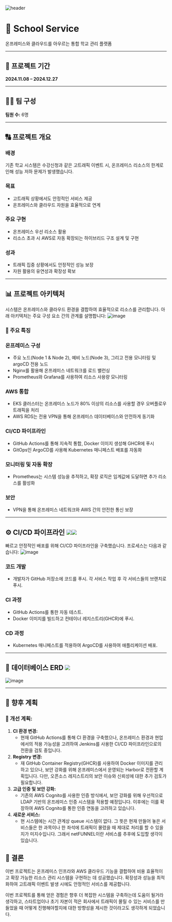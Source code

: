 ![header](https://capsule-render.vercel.app/api?type=waving&color=gradient&customColorList=10&height=200&text=School%20Service&fontSize=50&animation=twinkling&fontAlign=68&fontAlignY=36)
# 🏫 School Service  
온프레미스와 클라우드를 아우르는 통합 학교 관리 플랫폼

---

## 📅 프로젝트 기간
**2024.11.08 – 2024.12.27**

---

## 👨‍💼 팀 구성
**팀원 수:** 6명

---

## 🔠 프로젝트 개요

### 배경
기존 학교 시스템은 수강신청과 같은 고트래픽 이벤트 시, 온프레미스 리소스의 한계로 인해 성능 저하 문제가 발생했습니다.

### 목표
- 고트래픽 상황에서도 안정적인 서비스 제공
- 온프레미스와 클라우드 자원을 효율적으로 연계

### 주요 구현
- 온프레미스 우선 리소스 활용
- 리소스 초과 시 AWS로 자동 확장되는 하이브리드 구조 설계 및 구현

### 성과
- 트래픽 집중 상황에서도 안정적인 성능 보장
- 자원 활용의 유연성과 확장성 확보

---

## 📊 프로젝트 아키텍처

시스템은 온프레미스와 클라우드 환경을 결합하여 효율적으로 리소스를 관리합니다. 아래 아키텍처는 주요 구성 요소 간의 관계를 설명합니다:
![image](https://github.com/user-attachments/assets/f3176884-62c1-4e69-8861-402f6e42ce48)

### 👀 주요 특징
### 온프레미스 구성 
   - 주요 노드(Node 1 & Node 2), 예비 노드(Node 3), 그리고 전용 모니터링 및 argoCD 전용 노드
   - Nginx를 활용해 온프레미스 네트워크를 로드 밸런싱
   - Prometheus와 Grafana를 사용하여 리소스 사용량 모니터링
   
### AWS 통합
   - EKS 클러스터는 온프레미스 노드가 80% 이상의 리소스를 사용할 경우 오버플로우 트래픽을 처리
   - AWS RDS는 전용 VPN을 통해 온프레미스 데이터베이스와 안전하게 동기화

### CI/CD 파이프라인
   - GitHub Actions를 통해 지속적 통합, Docker 이미지 생성해 GHCR에 푸시
   - GitOps인 ArgoCD를 사용해 Kubernetes 매니페스트 배포를 자동화

### 모니터링 및 자동 확장
   - Prometheus는 시스템 성능을 추적하고, 확장 로직은 임계값에 도달하면 추가 리소스를 활성화

### 보안
   - VPN을 통해 온프레미스 네트워크와 AWS 간의 안전한 통신 보장

---

## ⚙️ CI/CD 파이프라인 <img src="https://img.shields.io/badge/githubactions-2088FF?style=flat-square&logo=githubactions&logoColor=white"/><img src="https://img.shields.io/badge/argo-EF7B4D?style=flat-square&logo=argo&logoColor=white"/>

빠르고 안정적인 배포를 위해 CI/CD 파이프라인을 구축했습니다. 프로세스는 다음과 같습니다:
![image](https://github.com/user-attachments/assets/9fe36166-11ab-4cd9-ba44-69a00c84f590)

### 코드 개발
   - 개발자가 GitHub 저장소에 코드를 푸시. 각 서비스 작업 후 각 서비스들의 브랜치로 푸시.
### CI 과정
  - GitHub Actions를 통한 자동 테스트.
  - Docker 이미지를 빌드하고 컨테이너 레지스트리(GHCR)에 푸시.
### CD 과정
  - Kubernetes 매니페스트를 적용하여 ArgoCD를 사용하여 애플리케이션 배포.

---

## 💃 데이터베이스 ERD <img src="https://img.shields.io/badge/mysql-4479A1?style=flat-square&logo=mysql&logoColor=white"/>

![image](https://github.com/user-attachments/assets/59765cb0-49ef-44a3-8c2d-2320d4742266)

---

## 🚀 향후 계획

### 🚧 개선 계획:
1. **CI 환경 변경:**
   - 현재 GitHub Actions를 통해 CI 환경을 구축했으나, 온프레미스 환경과 현업에서의 적용 가능성을 고려하여 Jenkins를 사용한 CI/CD 파이프라인으로의 전환을 검토 중입니다.
2. **Registry 변경:**
   - 재 GitHub Container Registry(GHCR)를 사용하여 Docker 이미지를 관리하고 있으나, 보안 강화를 위해 온프레미스에서 운영되는 Harbor로 전환할 계획입니다. 다만, 오픈소스 레지스트리의 보안 이슈와 신뢰성에 대한 추가 검토가 필요합니다.
3. **고급 인증 및 보안 강화:**
   - 기존의 AWS Cognito를 사용한 인증 방식에서, 보안 강화를 위해 우선적으로 LDAP 기반의 온프레미스 인증 시스템을 적용할 예정입니다. 이후에는 이를 확장하여 AWS Cognito를 통한 인증 연동을 고려하고 있습니다.
4. **새로운 서비스:**
   - 현 시스템에는 시간 관계상 queue 시스템이 없다. 그 뜻은 현재 만들어 놓은 서비스들은 한 과목이나 한 좌석에 트래픽이 몰렸을 때 제대로 처리를 할 수 있을지가 미지수입니다. 그래서 netFUNNEL이란 서비스를 추후에 도입할 생각이 있습니다.

## 📆 결론

이번 프로젝트는 온프레미스 인프라와 AWS 클라우드 기능을 결합하여 비용 효율적이고 확장 가능한 리소스 관리 시스템을 구현하는 데 성공했습니다. 확장성과 성능을 최적화하여 고트래픽 이벤트 발생 시에도 안정적인 서비스를 제공합니다.

이번 프로젝트를 통해 얻은 경험은 향후 더 복잡한 시스템을 구축하는데 도움이 될거라 생각하고, 스타트업이나 초기 자본이 적은 회사에서 트래픽이 몰릴 수 있는 서비스를 만들었을 때 어떻게 진행해야할지에 대한 방향성을 제시한 것이라고도 생각하게 되었습니다.
